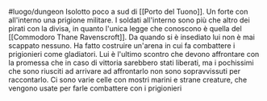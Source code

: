 #luogo/dungeon
Isolotto poco a sud di [[Porto del Tuono]]. 
Un forte con all'interno una prigione militare.
I soldati all'interno sono più che altro dei pirati con la divisa, in quanto l'unica legge che conoscono è quella del [[Commodoro Thane Ravenscroft]].
Da quando si è insediato lui non è mai scappato nessuno.
Ha fatto costruire un'arena in cui fa combattere i prigionieri come gladiatori. Lui è l'ultimo scontro che devono affrontare con la promessa che in caso di vittoria sarebbero stati liberati, ma i pochissimi che sono riusciti ad arrivare ad affrontarlo non sono sopravvissuti per raccontarlo.
Ci sono varie celle con mostri marini e strane creature, che vengono usate per farle combattere con i prigionieri